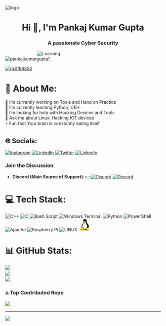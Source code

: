 ![logo](https://github.com/PANKAJKUMARGUPTA1/Pankaj-Kumar-Gupta/blob/main/github-header-image.png)
<h1 align="center">Hi 👋, I'm Pankaj Kumar Gupta</h1>
<h3 align="center">A passionate Cyber Security</h3>
<img align="right" alt="Learning" width="400" src="https://cdn.dribbble.com/users/1162077/screenshots/3848914/programmer.gif">

<p align="left"> <img src="https://komarev.com/ghpvc/?username=pankajkumargupta1&label=Profile%20views&color=0e75b6&style=flat" alt="pankajkumargupta1" /> </p>

<p align="left"> <a href="https://twitter.com/rg8166330" target="blank"><img src="https://img.shields.io/twitter/follow/rg8166330?logo=twitter&style=for-the-badge" alt="rg8166330" /></a> </p>

# 💫 About Me:
🔭 I’m currently working on Tools and Hand on Practice<br>🌱 I’m currently learning Python, CEH<br>🤝 I’m looking for help with Hacking Devices and Tools<br>💬 Ask me about Linux, Hacking IOT devices<br>⚡ Fun fact Your brain is constantly eating itself


## 🌐 Socials:
[![Instagram](https://img.shields.io/badge/Instagram-%23E4405F.svg?logo=Instagram&logoColor=white)](https://www.instagram.com/p_ank_aj?igsh=Mzk5ajlxN21lMHVn&utm_source=qr) [![LinkedIn](https://img.shields.io/badge/LinkedIn-%230077B5.svg?logo=linkedin&logoColor=white)](https://www.linkedin.com/in/pankaj-kumar-gupta2026/) [![Twitter](https://img.shields.io/badge/Twitter-%231DA1F2.svg?logo=Twitter&logoColor=white)](https://x.com/rg8166330?s=21&t=V_wH1h86hqq3FwvxzQp-GA) [![LinkedIn](https://img.shields.io/badge/LinkedIn-%230077B5.svg?logo=linkedin&logoColor=white)](https://www.linkedin.com/in/pankaj-kumar-gupta2026/) 
### Join the Discussion
- **Discord (Main Source of Support)**: 👉[![Discord](https://img.shields.io/badge/Discord-%235865F2.svg?style=for-the-badge&logo=discord&logoColor=white)](https://discord.gg/en9bynDx)
[![Discord](https://img.shields.io/discord/1171385981501456394)](https://discord.gg/bFkdWjgCdF)

# 💻 Tech Stack:
![C++](https://img.shields.io/badge/c++-%2300599C.svg?style=for-the-badge&logo=c%2B%2B&logoColor=white) ![C](https://img.shields.io/badge/c-%2300599C.svg?style=for-the-badge&logo=c&logoColor=white) ![Bash Script](https://img.shields.io/badge/bash_script-%23121011.svg?style=for-the-badge&logo=gnu-bash&logoColor=white) ![Windows Terminal](https://img.shields.io/badge/Windows%20Terminal-%234D4D4D.svg?style=for-the-badge&logo=windows-terminal&logoColor=white) ![Python](https://img.shields.io/badge/python-3670A0?style=for-the-badge&logo=python&logoColor=ffdd54) ![PowerShell](https://img.shields.io/badge/PowerShell-%235391FE.svg?style=for-the-badge&logo=powershell&logoColor=white) ![Apache](https://img.shields.io/badge/apache-%23D42029.svg?style=for-the-badge&logo=apache&logoColor=white) ![Raspberry Pi](https://img.shields.io/badge/-RaspberryPi-C51A4A?style=plastic&logo=Raspberry-Pi) ![LINUX](https://img.shields.io/badge/Linux-FCC624?style=plastic&logo=linux&logoColor=black)
<a href="https://www.linux.org/" target="_blank" rel="noreferrer"> <img src="https://raw.githubusercontent.com/devicons/devicon/master/icons/linux/linux-original.svg" alt="linux" width="40" height="40"/> </a> 
# 📊 GitHub Stats:
![](https://github-readme-stats.vercel.app/api?username=PANKAJKUMARGUPTA1&theme=radical&hide_border=false&include_all_commits=false&count_private=false)<br/>
![](https://github-readme-streak-stats.herokuapp.com/?user=PANKAJKUMARGUPTA1&theme=radical&hide_border=false)<br/>
![](https://github-readme-stats.vercel.app/api/top-langs/?username=PANKAJKUMARGUPTA1&theme=radical&hide_border=false&include_all_commits=false&count_private=false&layout=compact)

### 🔝 Top Contributed Repo
![](https://github-contributor-stats.vercel.app/api?username=PANKAJKUMARGUPTA1&limit=5&theme=dark&combine_all_yearly_contributions=true)

---
[![](https://visitcount.itsvg.in/api?id=PANKAJKUMARGUPTA1&icon=0&color=0)](https://visitcount.itsvg.in)

<!-- Proudly created with GPRM ( https://gprm.itsvg.in ) -->
